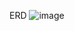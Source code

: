 ERD
![image](https://github.com/cjm2357/hhplus-reservation-2week-/assets/101917893/5c0ff579-1d3a-4c0b-a08a-f7c32abc8a46)
